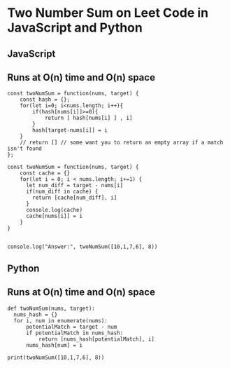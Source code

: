 # Two Number Sum on Leet Code in JavaScript and Python

## JavaScript

## Runs at O(n) time and O(n) space

```
const twoNumSum = function(nums, target) {
    const hash = {};
    for(let i=0; i<nums.length; i++){
        if(hash[nums[i]]>=0){
            return [ hash[nums[i] ] , i]
        }
        hash[target-nums[i]] = i
    }
	// return [] // some want you to return an empty array if a match isn't found
};
```

```
const twoNumSum = function(nums, target) {
    const cache = {}
    for(let i = 0; i < nums.length; i+=1) {
      let num_diff = target - nums[i]
      if(num_diff in cache) {
        return [cache[num_diff], i]
      }
      console.log(cache)
      cache[nums[i]] = i
    }
}


console.log("Answer:", twoNumSum([10,1,7,6], 8))

```

## Python

## Runs at O(n) time and O(n) space

```
def twoNumSum(nums, target):
  nums_hash = {}
  for i, num in enumerate(nums):
      potentialMatch = target - num
      if potentialMatch in nums_hash:
          return [nums_hash[potentialMatch], i]
      nums_hash[num] = i

print(twoNumSum([10,1,7,6], 8))
```
